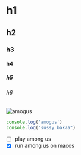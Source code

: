# h1
## h2
### h3
#### h4
##### h5
###### h6

![amogus](https://upload.wikimedia.org/wikipedia/en/9/9a/Among_Us_cover_art.jpg)

```js
console.log('amogus')
console.log("sussy bakaa")
```

- [ ] play among us
- [x] run among us on macos
